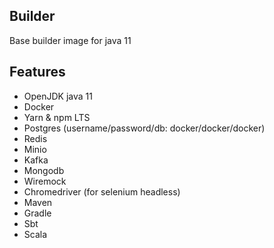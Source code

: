 ## Builder

Base builder image for java 11

## Features

* OpenJDK java 11
* Docker
* Yarn & npm LTS
* Postgres (username/password/db: docker/docker/docker)
* Redis
* Minio
* Kafka
* Mongodb
* Wiremock
* Chromedriver (for selenium headless)
* Maven
* Gradle
* Sbt
* Scala
